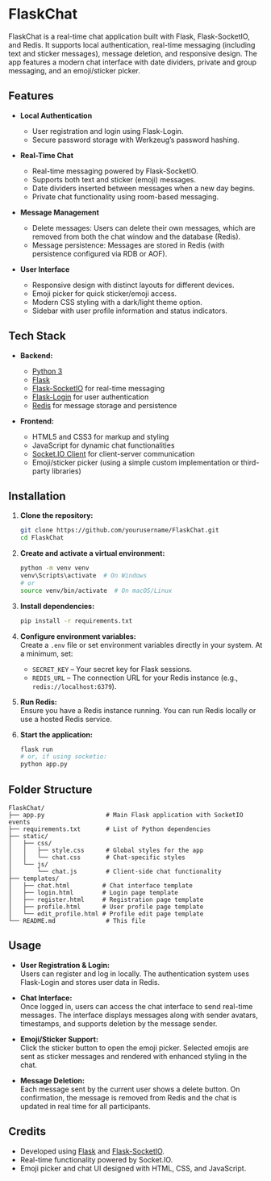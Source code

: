# FlaskChat

FlaskChat is a real-time chat application built with Flask, Flask-SocketIO, and Redis. It supports local authentication, real-time messaging (including text and sticker messages), message deletion, and responsive design. The app features a modern chat interface with date dividers, private and group messaging, and an emoji/sticker picker.

## Features

- **Local Authentication**  
  - User registration and login using Flask-Login.
  - Secure password storage with Werkzeug’s password hashing.

- **Real-Time Chat**  
  - Real-time messaging powered by Flask-SocketIO.
  - Supports both text and sticker (emoji) messages.
  - Date dividers inserted between messages when a new day begins.
  - Private chat functionality using room-based messaging.

- **Message Management**  
  - Delete messages: Users can delete their own messages, which are removed from both the chat window and the database (Redis).
  - Message persistence: Messages are stored in Redis (with persistence configured via RDB or AOF).

- **User Interface**  
  - Responsive design with distinct layouts for different devices.
  - Emoji picker for quick sticker/emoji access.
  - Modern CSS styling with a dark/light theme option.
  - Sidebar with user profile information and status indicators.

## Tech Stack

- **Backend:**  
  - [Python 3](https://www.python.org/)
  - [Flask](https://flask.palletsprojects.com/)  
  - [Flask-SocketIO](https://flask-socketio.readthedocs.io/) for real-time messaging
  - [Flask-Login](https://flask-login.readthedocs.io/) for user authentication
  - [Redis](https://redis.io/) for message storage and persistence

- **Frontend:**  
  - HTML5 and CSS3 for markup and styling  
  - JavaScript for dynamic chat functionalities
  - [Socket.IO Client](https://socket.io/) for client-server communication
  - Emoji/sticker picker (using a simple custom implementation or third-party libraries)

## Installation

1. **Clone the repository:**

   ```bash
   git clone https://github.com/yourusername/FlaskChat.git
   cd FlaskChat
   ```

2. **Create and activate a virtual environment:**

   ```bash
   python -m venv venv
   venv\Scripts\activate  # On Windows
   # or
   source venv/bin/activate  # On macOS/Linux
   ```

3. **Install dependencies:**

   ```bash
   pip install -r requirements.txt
   ```

4. **Configure environment variables:**  
   Create a `.env` file or set environment variables directly in your system. At a minimum, set:

   - `SECRET_KEY` – Your secret key for Flask sessions.
   - `REDIS_URL` – The connection URL for your Redis instance (e.g., `redis://localhost:6379`).

5. **Run Redis:**  
   Ensure you have a Redis instance running. You can run Redis locally or use a hosted Redis service.

6. **Start the application:**

   ```bash
   flask run
   # or, if using socketio:
   python app.py
   ```

## Folder Structure

```
FlaskChat/
├── app.py                 # Main Flask application with SocketIO events
├── requirements.txt       # List of Python dependencies
├── static/
│   ├── css/
│   │   ├── style.css      # Global styles for the app
│   │   └── chat.css       # Chat-specific styles
│   └── js/
│       └── chat.js        # Client-side chat functionality
├── templates/
│   ├── chat.html         # Chat interface template
│   ├── login.html        # Login page template
│   ├── register.html     # Registration page template
│   ├── profile.html      # User profile page template
│   └── edit_profile.html # Profile edit page template
└── README.md              # This file
```

## Usage

- **User Registration & Login:**  
  Users can register and log in locally. The authentication system uses Flask-Login and stores user data in Redis.

- **Chat Interface:**  
  Once logged in, users can access the chat interface to send real-time messages. The interface displays messages along with sender avatars, timestamps, and supports deletion by the message sender.

- **Emoji/Sticker Support:**  
  Click the sticker button to open the emoji picker. Selected emojis are sent as sticker messages and rendered with enhanced styling in the chat.

- **Message Deletion:**  
  Each message sent by the current user shows a delete button. On confirmation, the message is removed from Redis and the chat is updated in real time for all participants.

## Credits

- Developed using [Flask](https://flask.palletsprojects.com/) and [Flask-SocketIO](https://flask-socketio.readthedocs.io/).
- Real-time functionality powered by Socket.IO.
- Emoji picker and chat UI designed with HTML, CSS, and JavaScript.


